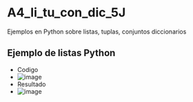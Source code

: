 # A4_li_tu_con_dic_5J
Ejemplos en Python sobre listas, tuplas, conjuntos diccionarios
## Ejemplo de listas Python
- Codigo
- ![image](https://github.com/user-attachments/assets/bb9ef17c-fc7b-45f6-816d-998e44e2e3b2)
- Resultado
- ![image](https://github.com/user-attachments/assets/7e2025cb-5353-4d85-b24e-27ba2c42b390)
